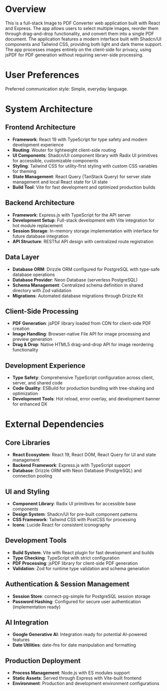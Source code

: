 # Overview

This is a full-stack Image to PDF Converter web application built with React and Express. The app allows users to select multiple images, reorder them through drag-and-drop functionality, and convert them into a single PDF document. The application features a modern interface built with Shadcn/UI components and Tailwind CSS, providing both light and dark theme support. The app processes images entirely on the client-side for privacy, using jsPDF for PDF generation without requiring server-side processing.

# User Preferences

Preferred communication style: Simple, everyday language.

# System Architecture

## Frontend Architecture
- **Framework**: React 19 with TypeScript for type safety and modern development experience
- **Routing**: Wouter for lightweight client-side routing
- **UI Components**: Shadcn/UI component library with Radix UI primitives for accessible, customizable components
- **Styling**: Tailwind CSS for utility-first styling with custom CSS variables for theming
- **State Management**: React Query (TanStack Query) for server state management and local React state for UI state
- **Build Tool**: Vite for fast development and optimized production builds

## Backend Architecture
- **Framework**: Express.js with TypeScript for the API server
- **Development Setup**: Full-stack development with Vite integration for hot module replacement
- **Session Storage**: In-memory storage implementation with interface for future database integration
- **API Structure**: RESTful API design with centralized route registration

## Data Layer
- **Database ORM**: Drizzle ORM configured for PostgreSQL with type-safe database operations
- **Database Provider**: Neon Database (serverless PostgreSQL)
- **Schema Management**: Centralized schema definition in shared directory with Zod validation
- **Migrations**: Automated database migrations through Drizzle Kit

## Client-Side Processing
- **PDF Generation**: jsPDF library loaded from CDN for client-side PDF creation
- **Image Handling**: Browser-native File API for image processing and preview generation
- **Drag & Drop**: Native HTML5 drag-and-drop API for image reordering functionality

## Development Experience
- **Type Safety**: Comprehensive TypeScript configuration across client, server, and shared code
- **Code Quality**: ESBuild for production bundling with tree-shaking and optimization
- **Development Tools**: Hot reload, error overlay, and development banner for enhanced DX

# External Dependencies

## Core Libraries
- **React Ecosystem**: React 19, React DOM, React Query for UI and state management
- **Backend Framework**: Express.js with TypeScript support
- **Database**: Drizzle ORM with Neon Database (PostgreSQL) and connection pooling

## UI and Styling
- **Component Library**: Radix UI primitives for accessible base components
- **Design System**: Shadcn/UI for pre-built component patterns
- **CSS Framework**: Tailwind CSS with PostCSS for processing
- **Icons**: Lucide React for consistent iconography

## Development Tools
- **Build System**: Vite with React plugin for fast development and builds
- **Type Checking**: TypeScript with strict configuration
- **PDF Processing**: jsPDF library for client-side PDF generation
- **Validation**: Zod for runtime type validation and schema generation

## Authentication & Session Management
- **Session Store**: connect-pg-simple for PostgreSQL session storage
- **Password Hashing**: Configured for secure user authentication (implementation ready)

## AI Integration
- **Google Generative AI**: Integration ready for potential AI-powered features
- **Date Utilities**: date-fns for date manipulation and formatting

## Production Deployment
- **Process Management**: Node.js with ES modules support
- **Static Assets**: Served through Express with Vite-built frontend
- **Environment**: Production and development environment configurations